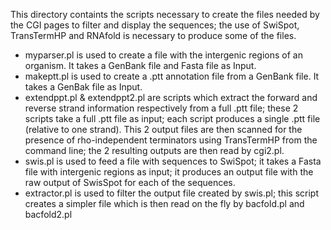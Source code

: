 
This directory containts the scripts necessary to create the files needed by the CGI pages to filter and display the sequences; the use of SwiSpot, TransTermHP and RNAfold is necessary to produce some of the files.

- myparser.pl is used to create a file with the intergenic regions of an organism. It takes a GenBank file and Fasta file as Input.
- makeptt.pl is used to create a .ptt annotation file from a GenBank file. It takes a GenBak file as Input.
- extendppt.pl & extendppt2.pl are scripts which extract the forward and reverse strand information respectively from a full .ptt file; these 2 scripts take a full .ptt file as input; each script produces a single .ptt file (relative to one strand).
This 2 output files are then scanned for the presence of rho-independent terminators using TransTermHP from the command line; the 2 resulting outputs are then read by  cgi2.pl.
- swis.pl is used to feed a file with sequences to SwiSpot; it takes a Fasta file with intergenic regions as input; it produces an output file with the raw output of SwisSpot for each of the sequences.
- extractor.pl is used to filter the output file created by swis.pl; this script creates a simpler file which is then read on the fly by bacfold.pl and bacfold2.pl
